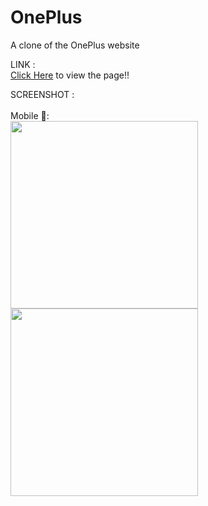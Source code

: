 # OnePlus
A clone of the OnePlus website

LINK :<br>
<a href="https://kabilesh-gs.github.io/OnePlus/">Click Here</a> to view the page!!<br>

SCREENSHOT :<br><br>
Mobile  📱: <br>
<img src="https://github.com/Kabilesh-GS/OnePlus/assets/115616421/596d9552-460a-41eb-a031-cb09c9f64f26" width="300">
<img src="https://github.com/Kabilesh-GS/OnePlus/assets/115616421/fee5052b-0052-4f04-9d78-ab664ffd01c4" width="300">
